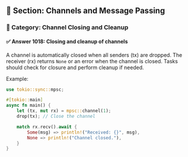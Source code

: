 ## 📘 Section: Channels and Message Passing
### 🔹 Category: Channel Closing and Cleanup
#### ✅ Answer 1018: Closing and cleanup of channels

A channel is automatically closed when all senders (tx) are dropped. The receiver (rx) returns `None` or an error when the channel is closed. Tasks should check for closure and perform cleanup if needed.

Example:
```rust
use tokio::sync::mpsc;

#[tokio::main]
async fn main() {
    let (tx, mut rx) = mpsc::channel(1);
    drop(tx); // Close the channel

    match rx.recv().await {
        Some(msg) => println!("Received: {}", msg),
        None => println!("Channel closed."),
    }
}
```
